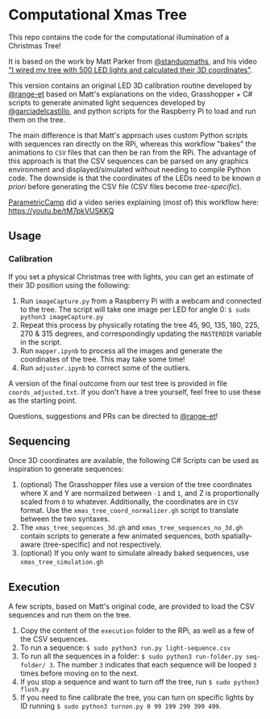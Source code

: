 # Computational Xmas Tree

This repo contains the code for the computational illumination of a Christmas Tree! 

It is based on the work by Matt Parker from [@standupmaths](https://github.com/standupmaths/), and his video ["I wired my tree with 500 LED lights and calculated their 3D coordinates"](https://www.youtube.com/watch?v=TvlpIojusBE). 

This version contains an original LED 3D calibration routine developed by [@range-et](https://github.com/range-et) based on Matt's explanations on the video, Grasshopper + C# scripts to generate animated light sequences developed by [@garciadelcastillo](https://github.com/garciadelcastillo), and python scripts for the Raspberry Pi to load and run them on the tree.

The main difference is that Matt's approach uses custom Python scripts with sequences ran directly on the RPi, whereas this workflow "bakes" the animations to `CSV` files that can then be ran from the RPi. The advantage of this approach is that the CSV sequences can be parsed on any graphics environment and displayed/simulated without needing to compile Python code. The downside is that the coordinates of the LEDs need to be known _a priori_ before generating the CSV file (CSV files become _tree-specific_).

[ParametricCamp](https://www.youtube.com/channel/UCSgG9KzVsS6jArapCx-Bslg) did a video series explaining (most of) this workflow here: https://youtu.be/tM7pkVUSKKQ

## Usage

### Calibration
If you set a physical Christmas tree with lights, you can get an estimate of their 3D position using the following:

1. Run `imageCapture.py` from a Raspberry Pi with a webcam and connected to the tree. The script will take one image per LED for angle 0: `$ sudo python3 imageCapture.py`
2. Repeat this process by physically rotating the tree 45, 90, 135, 180, 225, 270 & 315 degrees, and correspondingly updating the `MASTERDIR` variable in the script.
3. Run `mapper.ipynb` to process all the images and generate the coordinates of the tree. This may take some time! 
4. Run `adjuster.ipynb` to correct some of the outliers. 

A version of the final outcome from our test tree is provided in file `coords_adjusted.txt`. If you don't have a tree yourself, feel free to use these as the starting point. 

Questions, suggestions and PRs can be directed to [@range-et](https://github.com/range-et)! 

## Sequencing
Once 3D coordinates are available, the following C# Scripts can be used as inspiration to generate sequences:

1. (optional) The Grasshopper files use a version of the tree coordinates where X and Y are normalized between `-1` and `1`, and Z is proportionally scaled from `0` to whatever. Additionally, the coordinates are in `CSV` format. Use the `xmas_tree_coord_normalizer.gh` script to translate between the two syntaxes.
2. The `xmas_tree_sequences_3d.gh` and `xmas_tree_sequences_no_3d.gh` contain scripts to generate a few animated sequences, both spatially-aware (tree-specific) and not respectively.
3. (optional) If you only want to simulate already baked sequences, use `xmas_tree_simulation.gh`

## Execution
A few scripts, based on Matt's original code, are provided to load the CSV sequences and run them on the tree.

1. Copy the content of the `execution` folder to the RPi, as well as a few of the CSV sequences. 
2. To run a sequence: `$ sudo python3 run.py light-sequence.csv`
3. To run all the sequences in a folder: `$ sudo python3 run-folder.py seq-folder/ 3`. The number `3` indicates that each sequence will be looped `3` times before moving on to the next. 
4. If you stop a sequence and want to turn off the tree, run `$ sudo python3 flush.py`
5. If you need to fine calibrate the tree, you can turn on specific lights by ID running `$ sudo python3 turnon.py 0 99 199 299 399 499`. 



